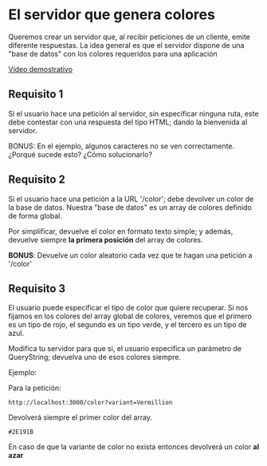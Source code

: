 # El servidor que genera colores

Queremos crear un servidor que, al recibir peticiones de un cliente, emite diferente respuestas. La idea general es que el servidor dispone de una "base de datos" con los colores requeridos para una aplicación

[Vídeo demostrativo](https://oscarm.tinytake.com/tt/NTQxMzc1MF8xNjkzMDQyMA)

## Requisito 1

Si el usuario hace una petición al servidor, sin especificar ninguna ruta, este debe contestar con una respuesta del tipo HTML; dando la bienvenida al servidor.

BONUS: En el ejemplo, algunos caracteres no se ven correctamente. ¿Porqué sucede esto? ¿Cómo solucionarlo?

## Requisito 2

Si el usuario hace una petición a la URL '/color'; debe devolver un color  de la base de datos. Nuestra "base de datos" es un array de colores definido de forma global.

Por simplificar, devuelve el color en formato texto simple; y además, devuelve siempre **la primera posición** del array de colores.

**BONUS**: Devuelve un color aleatorio cada vez que te hagan una petición a '/color'

## Requisito 3

El usuario puede especificar el tipo de color que quiere recuperar. Si nos fijamos en los colores del array global de colores, veremos que el primero es un tipo de rojo, el segundo es un tipo verde, y el tercero es un tipo de azul.

Modifica tu servidor para que si, el usuario especifica un parámetro de QueryString; devuelva uno de esos colores siempre.

Ejemplo:

Para la petición:
```
http://localhost:3000/color?variant=Vermillion
```

Devolverá siempre el primer color del array.

```
#2E191B
```

En caso de que la variante de color no exista entonces devolverá un color **al azar**


